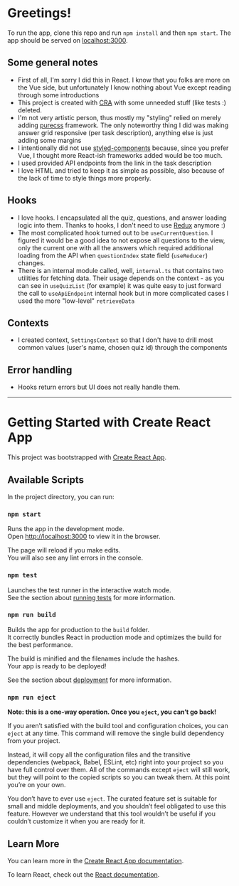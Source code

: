 # Greetings!

To run the app, clone this repo and run `npm install` and then `npm start`. The app should be served on [localhost:3000](https://localhost:3000).

## Some general notes

* First of all, I'm sorry I did this in React. I know that you folks are more on the Vue side, but unfortunately I know nothing about Vue except reading through some introductions
* This project is created with [CRA](https://github.com/facebook/create-react-app) with some unneeded stuff (like tests :) deleted.
* I'm not very artistic person, thus mostly my "styling" relied on merely adding [purecss](https://purecss.io/) framework. The only noteworthy thing I did was making answer grid responsive (per task description), anything else is just adding some margins
* I intentionally did not use [styled-components](https://styled-components.com/) because, since you prefer Vue, I thought more React-ish frameworks added would be too much.
* I used provided API endpoints from the link in the task description
* I love HTML and tried to keep it as simple as possible, also because of the lack of time to style things more properly.

## Hooks

* I love hooks. I encapsulated all the quiz, questions, and answer loading logic into them. Thanks to hooks, I don't need to use [Redux](https://redux.js.org/) anymore :)
* The most complicated hook turned out to be `useCurrentQuestion`. I figured it would be a good idea to not expose all questions to the view, only the current one with all the answers which required additional loading from the API when `questionIndex` state field (`useReducer`) changes.
* There is an internal module called, well, `internal.ts` that contains two utilities for fetching data. Their usage depends on the context - as you can see in `useQuizList` (for example) it was quite easy to just forward the call to `useApiEndpoint` internal hook but in more complicated cases I used the more "low-level" `retrieveData`

## Contexts

* I created context, `SettingsContext` so that I don't have to drill most common values (user's  name, chosen quiz id) through the components

## Error handling

* Hooks return errors but UI does not really handle them.

---

# Getting Started with Create React App

This project was bootstrapped with [Create React App](https://github.com/facebook/create-react-app).

## Available Scripts

In the project directory, you can run:

### `npm start`

Runs the app in the development mode.\
Open [http://localhost:3000](http://localhost:3000) to view it in the browser.

The page will reload if you make edits.\
You will also see any lint errors in the console.

### `npm test`

Launches the test runner in the interactive watch mode.\
See the section about [running tests](https://facebook.github.io/create-react-app/docs/running-tests) for more information.

### `npm run build`

Builds the app for production to the `build` folder.\
It correctly bundles React in production mode and optimizes the build for the best performance.

The build is minified and the filenames include the hashes.\
Your app is ready to be deployed!

See the section about [deployment](https://facebook.github.io/create-react-app/docs/deployment) for more information.

### `npm run eject`

**Note: this is a one-way operation. Once you `eject`, you can’t go back!**

If you aren’t satisfied with the build tool and configuration choices, you can `eject` at any time. This command will remove the single build dependency from your project.

Instead, it will copy all the configuration files and the transitive dependencies (webpack, Babel, ESLint, etc) right into your project so you have full control over them. All of the commands except `eject` will still work, but they will point to the copied scripts so you can tweak them. At this point you’re on your own.

You don’t have to ever use `eject`. The curated feature set is suitable for small and middle deployments, and you shouldn’t feel obligated to use this feature. However we understand that this tool wouldn’t be useful if you couldn’t customize it when you are ready for it.

## Learn More

You can learn more in the [Create React App documentation](https://facebook.github.io/create-react-app/docs/getting-started).

To learn React, check out the [React documentation](https://reactjs.org/).
